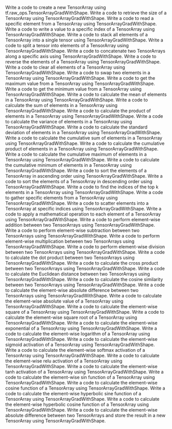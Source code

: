 Write a code to create a new TensorArray using tf.raw_ops.TensorArrayGradWithShape.
Write a code to retrieve the size of a TensorArray using TensorArrayGradWithShape.
Write a code to read a specific element from a TensorArray using TensorArrayGradWithShape.
Write a code to write a value to a specific index of a TensorArray using TensorArrayGradWithShape.
Write a code to stack all elements of a TensorArray into a single tensor using TensorArrayGradWithShape.
Write a code to split a tensor into elements of a TensorArray using TensorArrayGradWithShape.
Write a code to concatenate two TensorArrays along a specific axis using TensorArrayGradWithShape.
Write a code to reverse the elements of a TensorArray using TensorArrayGradWithShape.
Write a code to clear all elements of a TensorArray using TensorArrayGradWithShape.
Write a code to swap two elements in a TensorArray using TensorArrayGradWithShape.
Write a code to get the maximum value from a TensorArray using TensorArrayGradWithShape.
Write a code to get the minimum value from a TensorArray using TensorArrayGradWithShape.
Write a code to calculate the mean of elements in a TensorArray using TensorArrayGradWithShape.
Write a code to calculate the sum of elements in a TensorArray using TensorArrayGradWithShape.
Write a code to calculate the product of elements in a TensorArray using TensorArrayGradWithShape.
Write a code to calculate the variance of elements in a TensorArray using TensorArrayGradWithShape.
Write a code to calculate the standard deviation of elements in a TensorArray using TensorArrayGradWithShape.
Write a code to calculate the cumulative sum of elements in a TensorArray using TensorArrayGradWithShape.
Write a code to calculate the cumulative product of elements in a TensorArray using TensorArrayGradWithShape.
Write a code to calculate the cumulative maximum of elements in a TensorArray using TensorArrayGradWithShape.
Write a code to calculate the cumulative minimum of elements in a TensorArray using TensorArrayGradWithShape.
Write a code to sort the elements of a TensorArray in ascending order using TensorArrayGradWithShape.
Write a code to sort the elements of a TensorArray in descending order using TensorArrayGradWithShape.
Write a code to find the indices of the top k elements in a TensorArray using TensorArrayGradWithShape.
Write a code to gather specific elements from a TensorArray using TensorArrayGradWithShape.
Write a code to scatter elements into a TensorArray at specific indices using TensorArrayGradWithShape.
Write a code to apply a mathematical operation to each element of a TensorArray using TensorArrayGradWithShape.
Write a code to perform element-wise addition between two TensorArrays using TensorArrayGradWithShape.
Write a code to perform element-wise subtraction between two TensorArrays using TensorArrayGradWithShape.
Write a code to perform element-wise multiplication between two TensorArrays using TensorArrayGradWithShape.
Write a code to perform element-wise division between two TensorArrays using TensorArrayGradWithShape.
Write a code to calculate the dot product between two TensorArrays using TensorArrayGradWithShape.
Write a code to calculate the cross product between two TensorArrays using TensorArrayGradWithShape.
Write a code to calculate the Euclidean distance between two TensorArrays using TensorArrayGradWithShape.
Write a code to calculate the cosine similarity between two TensorArrays using TensorArrayGradWithShape.
Write a code to calculate the element-wise absolute difference between two TensorArrays using TensorArrayGradWithShape.
Write a code to calculate the element-wise absolute value of a TensorArray using TensorArrayGradWithShape.
Write a code to calculate the element-wise square of a TensorArray using TensorArrayGradWithShape.
Write a code to calculate the element-wise square root of a TensorArray using TensorArrayGradWithShape.
Write a code to calculate the element-wise exponential of a TensorArray using TensorArrayGradWithShape.
Write a code to calculate the element-wise logarithm of a TensorArray using TensorArrayGradWithShape.
Write a code to calculate the element-wise sigmoid activation of a TensorArray using TensorArrayGradWithShape.
Write a code to calculate the element-wise softmax activation of a TensorArray using TensorArrayGradWithShape.
Write a code to calculate the element-wise relu activation of a TensorArray using TensorArrayGradWithShape.
Write a code to calculate the element-wise tanh activation of a TensorArray using TensorArrayGradWithShape.
Write a code to calculate the element-wise sin function of a TensorArray using TensorArrayGradWithShape.
Write a code to calculate the element-wise cosine function of a TensorArray using TensorArrayGradWithShape.
Write a code to calculate the element-wise hyperbolic sine function of a TensorArray using TensorArrayGradWithShape.
Write a code to calculate the element-wise hyperbolic cosine function of a TensorArray using TensorArrayGradWithShape.
Write a code to calculate the element-wise absolute difference between two TensorArrays and store the result in a new TensorArray using TensorArrayGradWithShape.